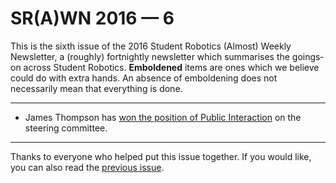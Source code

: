 # SR(A)WN 2016 — 6

This is the sixth issue of the 2016 Student Robotics (Almost) Weekly Newsletter, a (roughly) fortnightly newsletter which summarises the goings‐on across Student Robotics. **Emboldened** items are ones which we believe could do with extra hands. An absence of emboldening does not necessarily mean that everything is done.

---

- James Thompson has [won the position of Public Interaction][list-election-result] on the steering committee.

---

Thanks to everyone who helped put this issue together. If you would like, you can also read the [previous issue][list-previous-issue].

[list-previous-issue]: https://groups.google.com/d/topic/srobo-news/NLk1wVJ6eCQ/discussion
[list-election-result]: https://groups.google.com/d/msg/srobo/q_TzJdKI1lA/OsMfJjA-160J
